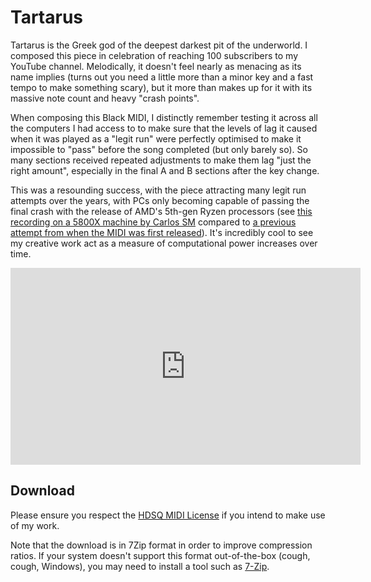 # Tartarus

Tartarus is the Greek god of the deepest darkest pit of the underworld. I composed this piece in celebration of reaching 100 subscribers to my YouTube channel. Melodically, it doesn't feel nearly as menacing as its name implies (turns out you need a little more than a minor key and a fast tempo to make something scary), but it more than makes up for it with its massive note count and heavy "crash points".

When composing this Black MIDI, I distinctly remember testing it across all the computers I had access to to make sure that the levels of lag it caused when it was played as a "legit run" were perfectly optimised to make it impossible to "pass" before the song completed (but only barely so). So many sections received repeated adjustments to make them lag "just the right amount", especially in the final A and B sections after the key change.

This was a resounding success, with the piece attracting many legit run attempts over the years, with PCs only becoming capable of passing the final crash with the release of AMD's 5th-gen Ryzen processors (see [this recording on a 5800X machine by Carlos SM](https://youtu.be/NYw2cEDn-Nw) compared to [a previous attempt from when the MIDI was first released](https://youtu.be/loo9foEEC90)). It's incredibly cool to see my creative work act as a measure of computational power increases over time.

<iframe width="560" height="315" src="https://www.youtube.com/embed/u3QCN1qqfIo?si=isG3DJvM8PfKJeIk" title="YouTube video player" frameborder="0" allow="accelerometer; autoplay; clipboard-write; encrypted-media; gyroscope; picture-in-picture; web-share" referrerpolicy="strict-origin-when-cross-origin" allowfullscreen></iframe>

## Download

Please ensure you respect the [HDSQ MIDI License](https://maddyguthridge.com/hdsq/license) if you intend to make use of my work.

Note that the download is in 7Zip format in order to improve compression ratios. If your system doesn't support this format out-of-the-box (cough, cough, Windows), you may need to install a tool such as [7-Zip](https://www.7-zip.org/).
